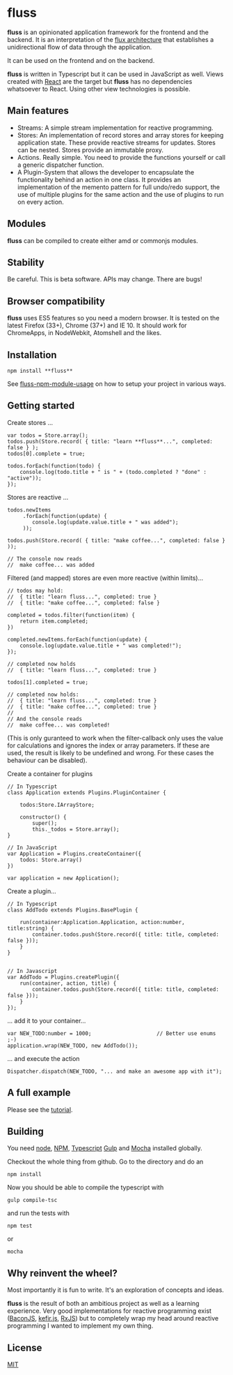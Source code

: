 fluss
=====

**fluss** is an opinionated application framework for the frontend and the backend. It is an interpretation of the
[flux architecture](http://facebook.github.io/flux/) that establishes a unidirectional flow of data through the application.

It can be used on the frontend and on the backend.

**fluss** is written in Typescript but it can be used in JavaScript as well. Views created with
[React](http://facebook.github.io/react/) are the target but **fluss** has no dependencies
whatsoever to React. Using other view technologies is possible.

## Main features

* Streams: A simple stream implementation for reactive programming.
* Stores: An implementation of record stores and array stores for keeping application state.
  These provide reactive streams for updates. Stores can be nested. Stores provide an
  immutable proxy.
* Actions. Really simple. You need to provide the functions yourself or call a generic dispatcher function.
* A Plugin-System that allows the developer to encapsulate the functionality behind an action in one class. It provides an
  implementation of the memento pattern for full undo/redo support, the use of multiple plugins for the same action and
  the use of plugins to run on every action.

## Modules

**fluss** can be compiled to create either amd or commonjs modules.

## Stability

Be careful. This is beta software. APIs may change. There are bugs!

## Browser compatibility

**fluss** uses ES5 features so you need a modern browser. It is tested on the latest Firefox (33+), Chrome (37+) and
IE 10. It should work for ChromeApps, in NodeWebkit, Atomshell and the likes.

## Installation

    npm install **fluss**

See [fluss-npm-module-usage](https://github.com/drawable/fluss-npm-module-usage) on how to setup your project in various ways.

## Getting started

Create stores ...

    var todos = Store.array();
    todos.push(Store.record( { title: "learn **fluss**...", completed: false } );
    todos[0].complete = true;

    todos.forEach(function(todo) {
        console.log(todo.title + " is " + (todo.completed ? "done" : "active"));
    });

Stores are reactive ...

    todos.newItems
         .forEach(function(update) {
            console.log(update.value.title + " was added");
         ));

    todos.push(Store.record( { title: "make coffee...", completed: false } ));

    // The console now reads
    //  make coffee... was added

Filtered (and mapped) stores are even more reactive (within limits)...

    // todos may hold:
    //  { title: "learn fluss...", completed: true }
    //  { title: "make coffee...", completed: false }

    completed = todos.filter(function(item) {
        return item.completed;
    })

    completed.newItems.forEach(function(update) {
        console.log(update.value.title + " was completed!");
    });

    // completed now holds
    //  { title: "learn fluss...", completed: true }

    todos[1].completed = true;

    // completed now holds:
    //  { title: "learn fluss...", completed: true }
    //  { title: "make coffee...", completed: true }
    //
    // And the console reads
    //  make coffee... was completed!
(This is only guranteed to work when the filter-callback only uses the value for calculations and ignores the index
    or array parameters. If these are used, the result is likely to be undefined and wrong. For these cases the behaviour
    can be disabled).

Create a container for plugins

    // In Typescript
    class Application extends Plugins.PluginContainer {

        todos:Store.IArrayStore;

        constructor() {
            super();
            this._todos = Store.array();
    }

    // In JavaScript
    var Application = Plugins.createContainer({
        todos: Store.array()
    })

    var application = new Application();

Create a plugin...

    // In Typescript
    class AddTodo extends Plugins.BasePlugin {

        run(container:Application.Application, action:number, title:string) {
            container.todos.push(Store.record({ title: title, completed: false }));
        }
    }


    // In Javascript
    var AddTodo = Plugins.createPlugin({
        run(container, action, title) {
            container.todos.push(Store.record({ title: title, completed: false }));
        }
    });

... add it to your container...

    var NEW_TODO:number = 1000;                     // Better use enums ;-)
    application.wrap(NEW_TODO, new AddTodo());

... and execute the action

    Dispatcher.dispatch(NEW_TODO, "... and make an awesome app with it");


## A full example

Please see the [tutorial](examples/tutorial.md).

## Building

You need [node](http://nodejs.org/), [NPM](https://www.npmjs.com), [Typescript](http://www.typescriptlang.org/)
[Gulp](http://gulpjs.com/) and [Mocha](http://mochajs.org/) installed globally.

Checkout the whole thing from github. Go to the directory and do an

    npm install

Now you should be able to compile the typescript with

    gulp compile-tsc

and run the tests with

    npm test

or

    mocha


## Why reinvent the wheel?

Most importantly it is fun to write. It's an exploration of concepts and ideas.

**fluss** is the result of both an ambitious project as well as a learning experience. Very good implementations for reactive
programming exist ([BaconJS](https://baconjs.github.io/), [kefir.js](http://pozadi.github.io/kefir/), [RxJS](https://github.com/Reactive-Extensions/RxJS))
but to completely wrap my head around reactive programming I wanted to implement my own thing.

## License

[MIT](LICENSE)
